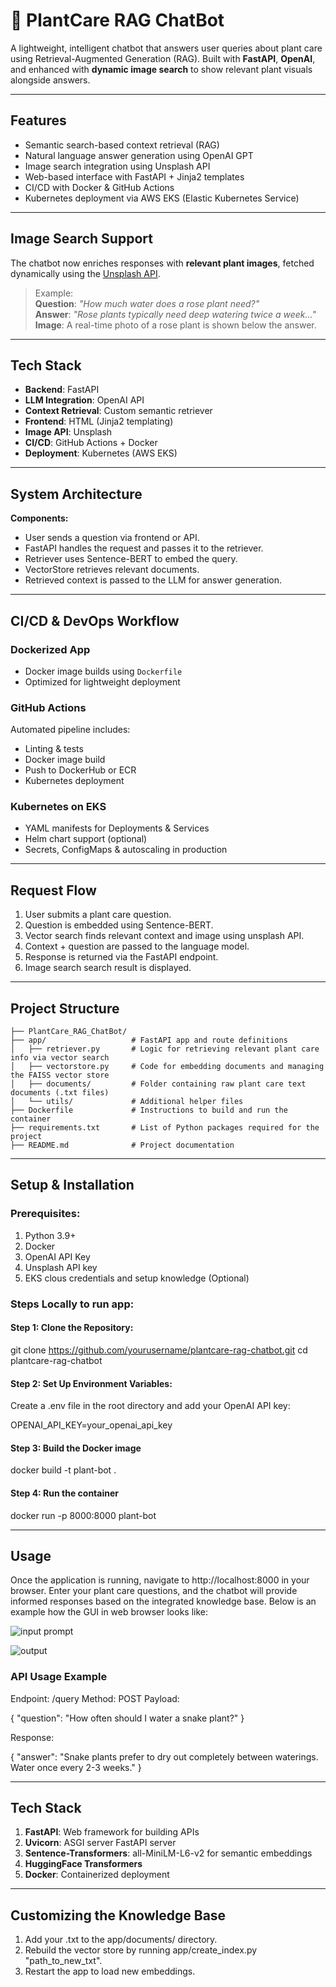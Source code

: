 # 🌿 PlantCare RAG ChatBot

A lightweight, intelligent chatbot that answers user queries about plant care using Retrieval-Augmented Generation (RAG). Built with **FastAPI**, **OpenAI**, and enhanced with **dynamic image search** to show relevant plant visuals alongside answers.

---

## Features

- Semantic search-based context retrieval (RAG)
- Natural language answer generation using OpenAI GPT
- Image search integration using Unsplash API
- Web-based interface with FastAPI + Jinja2 templates
- CI/CD with Docker & GitHub Actions
- Kubernetes deployment via AWS EKS (Elastic Kubernetes Service)

---

## Image Search Support

The chatbot now enriches responses with **relevant plant images**, fetched dynamically using the [Unsplash API](https://unsplash.com/developers).

> Example:  
> **Question**: _"How much water does a rose plant need?"_  
> **Answer**: _"Rose plants typically need deep watering twice a week..."_  
> **Image**: A real-time photo of a rose plant is shown below the answer.

---

## Tech Stack

- **Backend**: FastAPI
- **LLM Integration**: OpenAI API
- **Context Retrieval**: Custom semantic retriever
- **Frontend**: HTML (Jinja2 templating)
- **Image API**: Unsplash
- **CI/CD**: GitHub Actions + Docker
- **Deployment**: Kubernetes (AWS EKS)

---

## System Architecture


**Components:**
- User sends a question via frontend or API.
- FastAPI handles the request and passes it to the retriever.
- Retriever uses Sentence-BERT to embed the query.
- VectorStore retrieves relevant documents.
- Retrieved context is passed to the LLM for answer generation.

---

## CI/CD & DevOps Workflow

### Dockerized App

- Docker image builds using `Dockerfile`
- Optimized for lightweight deployment

### GitHub Actions

Automated pipeline includes:

- Linting & tests
- Docker image build
- Push to DockerHub or ECR
- Kubernetes deployment

### Kubernetes on EKS

- YAML manifests for Deployments & Services
- Helm chart support (optional)
- Secrets, ConfigMaps & autoscaling in production

---

## Request Flow

1. User submits a plant care question.
2. Question is embedded using Sentence-BERT.
3. Vector search finds relevant context and image using unsplash API.
4. Context + question are passed to the language model.
5. Response is returned via the FastAPI endpoint.
6. Image search search result is displayed.

---

## Project Structure

     
    ├── PlantCare_RAG_ChatBot/
    ├── app/                   # FastAPI app and route definitions
    │   ├── retriever.py       # Logic for retrieving relevant plant care info via vector search
    │   ├── vectorstore.py     # Code for embedding documents and managing the FAISS vector store
    │   ├── documents/         # Folder containing raw plant care text documents (.txt files)
    │   └── utils/             # Additional helper files
    ├── Dockerfile             # Instructions to build and run the container
    ├── requirements.txt       # List of Python packages required for the project
    ├── README.md              # Project documentation


---

## Setup & Installation

### Prerequisites:

1. Python 3.9+
2. Docker
3. OpenAI API Key​
4. Unsplash API key
5. EKS clous credentials and setup knowledge (Optional)


### Steps Locally to run app:

#### Step 1: Clone the Repository:

git clone https://github.com/yourusername/plantcare-rag-chatbot.git
cd plantcare-rag-chatbot

#### Step 2: Set Up Environment Variables:

Create a .env file in the root directory and add your OpenAI API key:

OPENAI_API_KEY=your_openai_api_key

#### Step 3: Build the Docker image

docker build -t plant-bot .

#### Step 4: Run the container

docker run -p 8000:8000 plant-bot

---

## Usage

Once the application is running, navigate to http://localhost:8000 in your browser. Enter your plant care questions, and the chatbot will provide informed responses based on the integrated knowledge base. Below is an example how the GUI in web browser looks like:

![input prompt](https://github.com/poornima2605/PlantCare_RAG_ChatBot/blob/main/images/InputPrompt.png)

![output](https://github.com/poornima2605/PlantCare_RAG_ChatBot/blob/main/images/Output.png?raw=true)


### API Usage Example

Endpoint: /query
Method: POST
Payload:

{
  "question": "How often should I water a snake plant?"
}

Response:

{
  "answer": "Snake plants prefer to dry out completely between waterings. Water once every 2-3 weeks."
}

---

## Tech Stack

1. **FastAPI**: Web framework for building APIs
2. **Uvicorn**: ASGI server FastAPI server
3. **Sentence-Transformers**: all-MiniLM-L6-v2 for semantic embeddings
4. **HuggingFace Transformers**
5. **Docker**: Containerized deployment

---

## Customizing the Knowledge Base

1. Add your .txt to the app/documents/ directory.
2. Rebuild the vector store by running app/create_index.py "path_to_new_txt".
3. Restart the app to load new embeddings.
